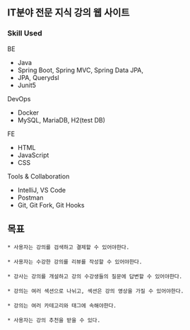 ## IT분야 전문 지식 강의 웹 사이트

### Skill Used
BE 
- Java
- Spring Boot, Spring MVC, Spring Data JPA,
- JPA, Querydsl
- Junit5

DevOps
- Docker
- MySQL, MariaDB, H2(test DB)

FE 
- HTML
- JavaScript
- CSS

Tools & Collaboration
- IntelliJ, VS Code
- Postman
- Git, Git Fork, Git Hooks

## 목표
<div class="snippet-clipboard-content notranslate position-relative overflow-auto"><pre class="notranslate">
<code>* 사용자는 강의를 검색하고 결제할 수 있어야한다. </code><br>
<code>* 사용자는 수강한 강의를 리뷰를 작성할 수 있어야한다.</code><br>
<code>* 강사는 강의를 개설하고 강의 수강생들의 질문에 답변할 수 있어야한다.</code><br>
<code>* 강의는 여러 섹션으로 나뉘고, 섹션은 강의 영상을 가질 수 있어야한다. </code><br>
<code>* 강의는 여러 카테고리와 태그에 속해야한다.</code><br>
<code>* 사용자는 강의 추천을 받을 수 있다.</code><br>
</pre><div class="zeroclipboard-container position-absolute right-0 top-0">
    <clipboard-copy aria-label="Copy" class="ClipboardButton btn js-clipboard-copy m-2 p-0 tooltipped-no-delay" data-copy-feedback="Copied!" data-tooltip-direction="w" value="* 여기 " tabindex="0" role="button" style="display: none;">
      <svg aria-hidden="true" height="16" viewBox="0 0 16 16" version="1.1" width="16" data-view-component="true" class="octicon octicon-copy js-clipboard-copy-icon m-2">

## ERD 초안

<img width="1017" alt="erd초안" src="https://user-images.githubusercontent.com/91714677/235320581-6d0ec9e0-f53f-48a3-8bff-a606ba9cccab.png"></img)


## 프로젝트 흐름도
<p align="center">
<img width="707" alt="프로젝트 흐름도" src="https://github.com/COBI-98/TechMate/assets/91714677/7e65aa42-d7ea-47c7-bcd6-43aec06ad300"></img>
</p>
